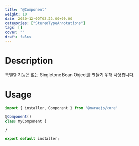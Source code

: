 ```yaml
---
title: "@Component"
weight: 10
date: 2020-12-05T02:53:00+09:00
categories: ["StereoTypeAnnotations"]
tags: []
cover: ""
draft: false
---
```


# Description

특별한 기능은 없는 Singletone Bean Object를 만들기 위해 사용합니다.

# Usage

```typescript
import { installer, Component } from '@naraejs/core'

@Component()
class MyComponent {

}

export default installer;
```
